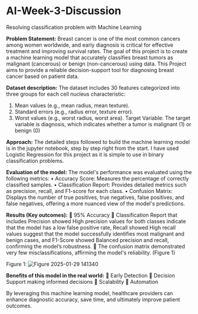 # AI-Week-3-Discussion
Resolving classification problem with Machine Learning

**Problem Statement:**
Breast cancer is one of the most common cancers among women worldwide, and early diagnosis is critical for effective treatment and improving survival rates. The goal of this project is to create a machine learning model that accurately classifies breast tumors as malignant (cancerous) or benign (non-cancerous) using data. This Project aims to provide a reliable decision-support tool for diagnosing breast cancer based on patient data.

**Dataset description:**
The dataset includes 30 features categorized into three groups for each cell nucleus characteristic:
1.	Mean values (e.g., mean radius, mean texture).
2.	Standard errors (e.g., radius error, texture error).
3.	Worst values (e.g., worst radius, worst area).
Target Variable: The target variable is diagnosis, which indicates whether a tumor is malignant (1) or benign (0)

**Approach:**
The detailed steps followed to build the machine learning model is in the jupyter notebook, step by step right from the start. I have used Logistic Regression for this project as it is simple to use in binary classification problems. 

**Evaluation of the model:**
The model's performance was evaluated using the following metrics:
•	Accuracy Score: Measures the percentage of correctly classified samples.
•	Classification Report: Provides detailed metrics such as precision, recall, and F1-score for each class.
•	Confusion Matrix: Displays the number of true positives, true negatives, false positives, and false negatives, offering a more nuanced view of the model's predictions.

**Results (Key outcomes):**
	95% Accuracy
	Classification Report that includes Precision showed High precision values for both classes indicate that the model has a low false positive rate, Recall showed High recall values suggest that the model successfully identifies most malignant and benign cases, and F1-Score showed Balanced precision and recall, confirming the model’s robustness.
	The confusion matrix demonstrated very few misclassifications, affirming the model's reliability. (Figure 1)

Figure 1: ![Figure 2025-01-29 141340](https://github.com/user-attachments/assets/39ef6442-1eaa-43c8-b2cb-cc7450ac2207)

**Benefits of this model in the real world:**
	Early Detection
	Decision Support making informed decisions
	Scalability
	Automation

By leveraging this machine learning model, healthcare providers can enhance diagnostic accuracy, save time, and ultimately improve patient outcomes.
